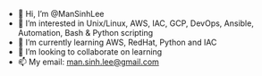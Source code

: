 - 👋 Hi, I’m @ManSinhLee
- 👀 I’m interested in Unix/Linux, AWS, IAC, GCP, DevOps, Ansible, Automation, Bash & Python scripting
- 🌱 I’m currently learning AWS, RedHat, Python and IAC
- 💞️ I’m looking to collaborate on learning
- 📫 My email: man.sinh.lee@gmail.com

